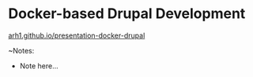 # Docker-based Drupal Development

[arh1.github.io/presentation-docker-drupal](https://arh1.github.io/presentation-docker-drupal/)

~Notes:

*   Note here...

